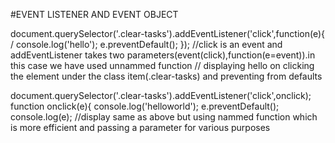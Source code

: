 #EVENT LISTENER AND EVENT OBJECT

document.querySelector('.clear-tasks').addEventListener('click',function(e){
  / console.log('hello');
    e.preventDefault();
    });                //click is an event and addEventListener takes two parameters(event(click),function(e=event)).in this case we have used unnammed function
                                    // displaying hello on clicking the element under the class item(.clear-tasks) and preventing from defaults
   
   
   document.querySelector('.clear-tasks').addEventListener('click',onclick);
function onclick(e){
    console.log('helloworld');
    e.preventDefault();
    console.log(e);                            //display same as above but using nammed function which is more efficient and passing a parameter for various purposes 
                               